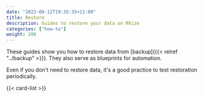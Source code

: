 ```yaml
---
date: "2023-09-12T19:35:35+11:00"
title: Restore
description: Guides to restore your data on Rhize
categories: ["how-to"]
weight: 200
---
```


These guides show you how to restore data from [backup]({{< relref "../backup" >}}).
They also serve as blueprints for automation.

Even if you don't need to restore data, it's a good practice to test restoration periodically.


{{< card-list >}}
